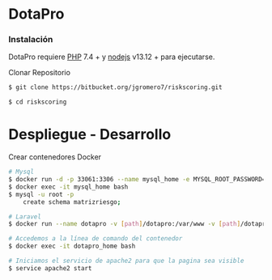 # DotaPro

### Instalación
DotaPro requiere [PHP](https://www.php.net/downloads.php#v7.4.19) 7.4 + y [nodejs](https://nodejs.org/) v13.12 + para ejecutarse.

Clonar Repositorio
```sh
$ git clone https://bitbucket.org/jgromero7/riskscoring.git

$ cd riskscoring
```

# Despliegue - Desarrollo

Crear contenedores Docker
```sh
# Mysql
$ docker run -d -p 33061:3306 --name mysql_home -e MYSQL_ROOT_PASSWORD=secret mysql
$ docker exec -it mysql_home bash
$ mysql -u root -p
    create schema matrizriesgo;
```

```sh
# Laravel
$ docker run --name dotapro -v [path]/dotapro:/var/www -v [path]/dotapro/public:/var/www/html -p 20080-20080:80 -p 20443-20443:443 -d -it jgromero7sds/ubuntu-apache2-php7.4-laravel:v1 bash

# Accedemos a la línea de comando del contenedor
$ docker exec -it dotapro_home bash

# Iniciamos el servicio de apache2 para que la pagina sea visible
$ service apache2 start

```